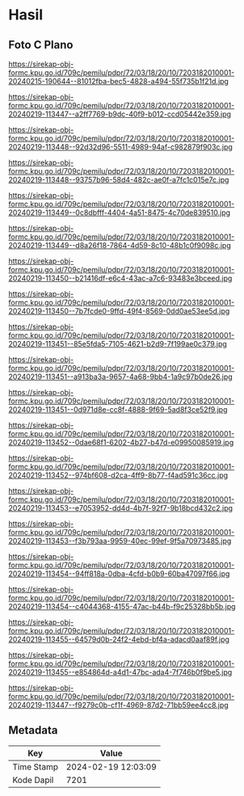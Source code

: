 # Hasil

## Foto C Plano

https://sirekap-obj-formc.kpu.go.id/709c/pemilu/pdpr/72/03/18/20/10/7203182010001-20240215-190644--81012fba-bec5-4828-a494-55f735b1f21d.jpg

https://sirekap-obj-formc.kpu.go.id/709c/pemilu/pdpr/72/03/18/20/10/7203182010001-20240219-113447--a2ff7769-b9dc-40f9-b012-ccd05442e359.jpg

https://sirekap-obj-formc.kpu.go.id/709c/pemilu/pdpr/72/03/18/20/10/7203182010001-20240219-113448--92d32d96-5511-4989-94af-c982879f903c.jpg

https://sirekap-obj-formc.kpu.go.id/709c/pemilu/pdpr/72/03/18/20/10/7203182010001-20240219-113448--93757b96-58d4-482c-ae0f-a7fc1c015e7c.jpg

https://sirekap-obj-formc.kpu.go.id/709c/pemilu/pdpr/72/03/18/20/10/7203182010001-20240219-113449--0c8dbfff-4404-4a51-8475-4c70de839510.jpg

https://sirekap-obj-formc.kpu.go.id/709c/pemilu/pdpr/72/03/18/20/10/7203182010001-20240219-113449--d8a26f18-7864-4d59-8c10-48b1c0f9098c.jpg

https://sirekap-obj-formc.kpu.go.id/709c/pemilu/pdpr/72/03/18/20/10/7203182010001-20240219-113450--b21416df-e6c4-43ac-a7c6-93483e3bceed.jpg

https://sirekap-obj-formc.kpu.go.id/709c/pemilu/pdpr/72/03/18/20/10/7203182010001-20240219-113450--7b7fcde0-9ffd-49f4-8569-0dd0ae53ee5d.jpg

https://sirekap-obj-formc.kpu.go.id/709c/pemilu/pdpr/72/03/18/20/10/7203182010001-20240219-113451--85e5fda5-7105-4621-b2d9-7f199ae0c379.jpg

https://sirekap-obj-formc.kpu.go.id/709c/pemilu/pdpr/72/03/18/20/10/7203182010001-20240219-113451--a913ba3a-9657-4a68-9bb4-1a9c97b0de26.jpg

https://sirekap-obj-formc.kpu.go.id/709c/pemilu/pdpr/72/03/18/20/10/7203182010001-20240219-113451--0d971d8e-cc8f-4888-9f69-5ad8f3ce52f9.jpg

https://sirekap-obj-formc.kpu.go.id/709c/pemilu/pdpr/72/03/18/20/10/7203182010001-20240219-113452--0dae68f1-6202-4b27-b47d-e09950085919.jpg

https://sirekap-obj-formc.kpu.go.id/709c/pemilu/pdpr/72/03/18/20/10/7203182010001-20240219-113452--974bf608-d2ca-4ff9-8b77-f4ad591c36cc.jpg

https://sirekap-obj-formc.kpu.go.id/709c/pemilu/pdpr/72/03/18/20/10/7203182010001-20240219-113453--e7053952-dd4d-4b7f-92f7-9b18bcd432c2.jpg

https://sirekap-obj-formc.kpu.go.id/709c/pemilu/pdpr/72/03/18/20/10/7203182010001-20240219-113453--f3b793aa-9959-40ec-99ef-9f5a70973485.jpg

https://sirekap-obj-formc.kpu.go.id/709c/pemilu/pdpr/72/03/18/20/10/7203182010001-20240219-113454--94ff818a-0dba-4cfd-b0b9-60ba47097f66.jpg

https://sirekap-obj-formc.kpu.go.id/709c/pemilu/pdpr/72/03/18/20/10/7203182010001-20240219-113454--c4044368-4155-47ac-b44b-f9c25328bb5b.jpg

https://sirekap-obj-formc.kpu.go.id/709c/pemilu/pdpr/72/03/18/20/10/7203182010001-20240219-113455--64579d0b-24f2-4ebd-bf4a-adacd0aaf89f.jpg

https://sirekap-obj-formc.kpu.go.id/709c/pemilu/pdpr/72/03/18/20/10/7203182010001-20240219-113455--e854864d-a4d1-47bc-ada4-7f746b0f9be5.jpg

https://sirekap-obj-formc.kpu.go.id/709c/pemilu/pdpr/72/03/18/20/10/7203182010001-20240219-113447--f9279c0b-cf1f-4969-87d2-71bb59ee4cc8.jpg


## Metadata

| Key        | Value               |
| ---------- | ------------------- |
| Time Stamp | 2024-02-19 12:03:09 |
| Kode Dapil | 7201                |



